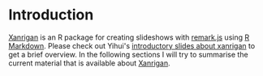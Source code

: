 Introduction
============

[Xanrigan](https://github.com/yihui/xaringan/) is an R package for creating slideshows with [remark.js](https://github.com/gnab/remark) using [R Markdown](http://rmarkdown.rstudio.com/). Please check out Yihui's [introductory slides about xanrigan](https://slides.yihui.name/xaringan/#1) to get a brief overview. In the following sections I will try to summarise the current material that is available about [Xanrigan](https://github.com/yihui/xaringan/).


